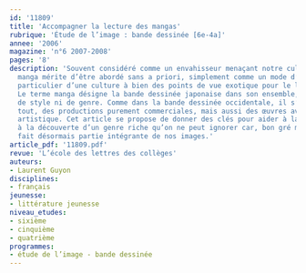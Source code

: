 ```yaml
---
id: '11809'
title: 'Accompagner la lecture des mangas'
rubrique: 'Étude de l’image : bande dessinée [6e-4a]'
annee: '2006'
magazine: 'n°6 2007-2008'
pages: '8'
description: 'Souvent considéré comme un envahisseur menaçant notre culture, le phénomène
  manga mérite d’être abordé sans a priori, simplement comme un mode d’expression
  particulier d’une culture à bien des points de vue exotique pour le lecteur occidental.
  Le terme manga désigne la bande dessinée japonaise dans son ensemble, sans particularité
  de style ni de genre. Comme dans la bande dessinée occidentale, il s’y trouve de
  tout, des productions purement commerciales, mais aussi des œuvres avec une ambition
  artistique. Cet article se propose de donner des clés pour aider à la lecture et
  à la découverte d’un genre riche qu’on ne peut ignorer car, bon gré mal gré, il
  fait désormais partie intégrante de nos images.'
article_pdf: '11809.pdf'
revue: 'L’école des lettres des collèges'
auteurs:
- Laurent Guyon
disciplines:
- français
jeunesse:
- littérature jeunesse
niveau_etudes:
- sixième
- cinquième
- quatrième
programmes:
- étude de l’image - bande dessinée
---
```


